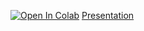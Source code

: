 [![Open In Colab](https://colab.research.google.com/assets/colab-badge.svg)](https://colab.research.google.com/github/isadrtdinov/bootcamp-idao-2022/blob/main/DLIntro/dl_intro.ipynb) 
[Presentation](https://docs.google.com/presentation/d/1cc9n11O6I_18bunhgw8qfuJ7kp2ITD9hfIZsp_8lpJA/edit?usp=sharing)

